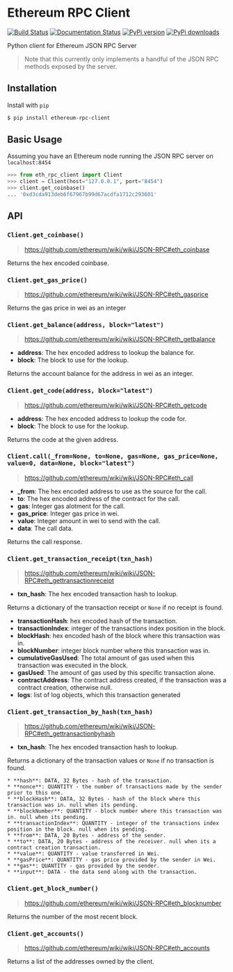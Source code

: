 # Ethereum RPC Client

[![Build Status](https://travis-ci.org/pipermerriam/ethereum-rpc-client.png)](https://travis-ci.org/pipermerriam/ethereum-rpc-client)
[![Documentation Status](https://readthedocs.org/projects/ethereum-rpc-client/badge/?version=latest)](https://readthedocs.org/projects/ethereum-rpc-client/?badge=latest)
[![PyPi version](https://pypip.in/v/ethereum-rpc-client/badge.png)](https://pypi.python.org/pypi/ethereum-rpc-client)
[![PyPi downloads](https://pypip.in/d/ethereum-rpc-client/badge.png)](https://pypi.python.org/pypi/ethereum-rpc-client)
   

Python client for Ethereum JSON RPC Server

> Note that this currently only implements a handful of the JSON RPC methods
> exposed by the server.

## Installation

Install with `pip`

```bash
$ pip install ethereum-rpc-client
```

## Basic Usage

Assuming you have an Ethereum node running the JSON RPC server on `localhost:8454`


```python
>>> from eth_rpc_client import Client
>>> client = Client(host="127.0.0.1", port="8454")
>>> client.get_coinbase()
... '0xd3cda913deb6f67967b99d67acdfa1712c293601'
```

## API

### `Client.get_coinbase()`

> https://github.com/ethereum/wiki/wiki/JSON-RPC#eth_coinbase

Returns the hex encoded coinbase.

### `Client.get_gas_price()`

> https://github.com/ethereum/wiki/wiki/JSON-RPC#eth_gasprice

Returns the gas price in wei as an integer

### `Client.get_balance(address, block="latest")`

> https://github.com/ethereum/wiki/wiki/JSON-RPC#eth_getbalance

* **address**: The hex encoded address to lookup the balance for.
* **block**: The block to use for the lookup.

Returns the account balance for the address in wei as an integer.

### `Client.get_code(address, block="latest")`

> https://github.com/ethereum/wiki/wiki/JSON-RPC#eth_getcode

* **address**: The hex encoded address to lookup the code for.
* **block**: The block to use for the lookup.

Returns the code at the given address.

### `Client.call(_from=None, to=None, gas=None, gas_price=None, value=0, data=None, block="latest")`

> https://github.com/ethereum/wiki/wiki/JSON-RPC#eth_call

* **_from**: The hex encoded address to use as the source for the call.
* **to**: The hex encoded address of the contract for the call.
* **gas**: Integer gas alotment for the call.
* **gas_price**: Integer gas price in wei.
* **value**: Integer amount in wei to send with the call.
* **data**: The call data.

Returns the call response.


### `Client.get_transaction_receipt(txn_hash)`

> https://github.com/ethereum/wiki/wiki/JSON-RPC#eth_gettransactionreceipt

* **txn_hash**: The hex encoded transaction hash to lookup.

Returns a dictionary of the transaction receipt or `None` if no receipt is
found.

* **transactionHash**: hex encoded hash of the transaction.
* **transactionIndex**: integer of the transactions index position in the block.
* **blockHash**: hex encoded hash of the block where this transaction was in.
* **blockNumber**: integer block number where this transaction was in.
* **cumulativeGasUsed**: The total amount of gas used when this transaction was executed in the block.
* **gasUsed**: The amount of gas used by this specific transaction alone.
* **contractAddress**: The contract address created, if the transaction was a contract creation, otherwise null.
* **logs**: list of log objects, which this transaction generated


### `Client.get_transaction_by_hash(txn_hash)`

> https://github.com/ethereum/wiki/wiki/JSON-RPC#eth_gettransactionbyhash

* **txn_hash**: The hex encoded transaction hash to lookup.

Returns a dictionary of the transaction values or `None` if no transaction is
found.

    * **hash**: DATA, 32 Bytes - hash of the transaction.
    * **nonce**: QUANTITY - the number of transactions made by the sender prior to this one.
    * **blockHash**: DATA, 32 Bytes - hash of the block where this transaction was in. null when its pending.
    * **blockNumber**: QUANTITY - block number where this transaction was in. null when its pending.
    * **transactionIndex**: QUANTITY - integer of the transactions index position in the block. null when its pending.
    * **from**: DATA, 20 Bytes - address of the sender.
    * **to**: DATA, 20 Bytes - address of the receiver. null when its a contract creation transaction.
    * **value**: QUANTITY - value transferred in Wei.
    * **gasPrice**: QUANTITY - gas price provided by the sender in Wei.
    * **gas**: QUANTITY - gas provided by the sender.
    * **input**: DATA - the data send along with the transaction.


### `Client.get_block_number()`

> https://github.com/ethereum/wiki/wiki/JSON-RPC#eth_blocknumber

Returns the number of the most recent block.


### `Client.get_accounts()`

> https://github.com/ethereum/wiki/wiki/JSON-RPC#eth_accounts

Returns a list of the addresses owned by the client.
